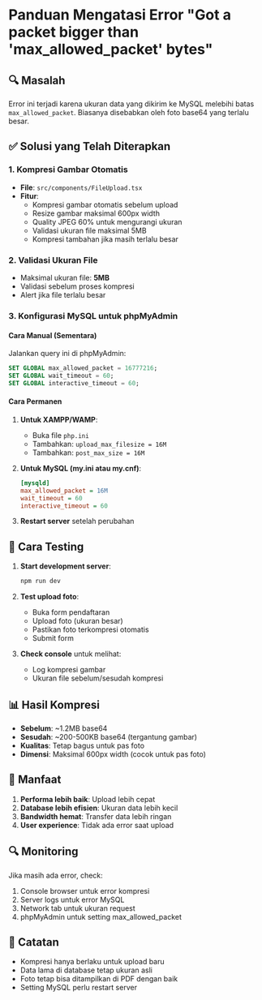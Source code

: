 # Panduan Mengatasi Error "Got a packet bigger than 'max_allowed_packet' bytes"

## 🔍 **Masalah**

Error ini terjadi karena ukuran data yang dikirim ke MySQL melebihi batas `max_allowed_packet`. Biasanya disebabkan oleh foto base64 yang terlalu besar.

## ✅ **Solusi yang Telah Diterapkan**

### 1. **Kompresi Gambar Otomatis**

- **File**: `src/components/FileUpload.tsx`
- **Fitur**:
  - Kompresi gambar otomatis sebelum upload
  - Resize gambar maksimal 600px width
  - Quality JPEG 60% untuk mengurangi ukuran
  - Validasi ukuran file maksimal 5MB
  - Kompresi tambahan jika masih terlalu besar

### 2. **Validasi Ukuran File**

- Maksimal ukuran file: **5MB**
- Validasi sebelum proses kompresi
- Alert jika file terlalu besar

### 3. **Konfigurasi MySQL untuk phpMyAdmin**

#### **Cara Manual (Sementara)**

Jalankan query ini di phpMyAdmin:

```sql
SET GLOBAL max_allowed_packet = 16777216;
SET GLOBAL wait_timeout = 60;
SET GLOBAL interactive_timeout = 60;
```

#### **Cara Permanen**

1. **Untuk XAMPP/WAMP**:

   - Buka file `php.ini`
   - Tambahkan: `upload_max_filesize = 16M`
   - Tambahkan: `post_max_size = 16M`

2. **Untuk MySQL (my.ini atau my.cnf)**:

   ```ini
   [mysqld]
   max_allowed_packet = 16M
   wait_timeout = 60
   interactive_timeout = 60
   ```

3. **Restart server** setelah perubahan

## 🔧 **Cara Testing**

1. **Start development server**:

   ```bash
   npm run dev
   ```

2. **Test upload foto**:

   - Buka form pendaftaran
   - Upload foto (ukuran besar)
   - Pastikan foto terkompresi otomatis
   - Submit form

3. **Check console** untuk melihat:
   - Log kompresi gambar
   - Ukuran file sebelum/sesudah kompresi

## 📊 **Hasil Kompresi**

- **Sebelum**: ~1.2MB base64
- **Sesudah**: ~200-500KB base64 (tergantung gambar)
- **Kualitas**: Tetap bagus untuk pas foto
- **Dimensi**: Maksimal 600px width (cocok untuk pas foto)

## 🚀 **Manfaat**

1. **Performa lebih baik**: Upload lebih cepat
2. **Database lebih efisien**: Ukuran data lebih kecil
3. **Bandwidth hemat**: Transfer data lebih ringan
4. **User experience**: Tidak ada error saat upload

## 🔍 **Monitoring**

Jika masih ada error, check:

1. Console browser untuk error kompresi
2. Server logs untuk error MySQL
3. Network tab untuk ukuran request
4. phpMyAdmin untuk setting max_allowed_packet

## 📝 **Catatan**

- Kompresi hanya berlaku untuk upload baru
- Data lama di database tetap ukuran asli
- Foto tetap bisa ditampilkan di PDF dengan baik
- Setting MySQL perlu restart server
